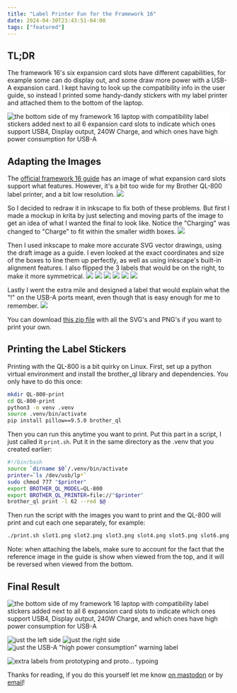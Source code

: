 ```yaml
---
title: "Label Printer Fun for the Framework 16"
date: 2024-04-30T23:43:51-04:00
tags: ["featured"]
---
```


## TL;DR
The framework 16's six expansion card slots have different capabilities, for example some can do display out, and some draw more power with a USB-A expansion card. I kept having to look up the compatibility info in the user guide, so instead I printed some handy-dandy stickers with my label printer and attached them to the bottom of the laptop.

![the bottom side of my framework 16 laptop with compatibility label stickers added next to all 6 expansion card slots to indicate which ones support USB4, Display output, 240W Charge, and which ones have high power consumption for USB-A](/blog/images/framework16-slot-compatibility/result1.jpg)

## Adapting the Images
The [official framework 16 guide](https://knowledgebase.frame.work/en_us/expansion-card-slot-functionality-on-framework-laptop-16-rkUjGm7cn) has an image of what expansion card slots support what features. However, it's a bit too wide for my Brother QL-800 label printer, and a bit low resolution.
![](/blog/images/framework16-slot-compatibility/framework16-slot-compatibility.png)

So I decided to redraw it in inkscape to fix both of these problems. But first I made a mockup in krita by just selecting and moving parts of the image to get an idea of what I wanted the final to look like. Notice the "Charging" was changed to "Charge" to fit within the smaller width boxes.
![](/blog/images/framework16-slot-compatibility/draft-slot1.png)
<style>
    img {
        background-color: white;
    }
</style>

Then I used inkscape to make more accurate SVG vector drawings, using the draft image as a guide. I even looked at the exact coordinates and size of the boxes to line them up perfectly, as well as using inkscape's built-in alignment features. I also flipped the 3 labels that would be on the right, to make it more symmetrical.
![](/blog/images/framework16-slot-compatibility/slot1.svg)
![](/blog/images/framework16-slot-compatibility/slot2.svg)
![](/blog/images/framework16-slot-compatibility/slot3.svg)
![](/blog/images/framework16-slot-compatibility/slot4.svg)
![](/blog/images/framework16-slot-compatibility/slot5.svg)
![](/blog/images/framework16-slot-compatibility/slot6.svg)

Lastly I went the extra mile and designed a label that would explain what the "!" on the USB-A ports meant, even though that is easy enough for me to remember.
![](/blog/images/framework16-slot-compatibility/power-warning.svg)

You can download [this zip file](/blog/files/framework16-slot-compatibility.zip) with all the SVG's and PNG's if you want to print your own.

## Printing the Label Stickers
Printing with the QL-800 is a bit quirky on Linux. First, set up a python virtual environment and install the brother_ql library and dependencies. You only have to do this once:
```bash
mkdir QL-800-print
cd QL-800-print
python3 -m venv .venv
source .venv/bin/activate
pip install pillow==9.5.0 brother_ql
```

Then you can run this anytime you want to print. Put this part in a script, I just called it `print.sh`. Put it in the same directory as the .venv that you created earlier:
```bash
#!/bin/bash
source `dirname $0`/.venv/bin/activate
printer=`ls /dev/usb/lp*`
sudo chmod 777 "$printer"
export BROTHER_QL_MODEL=QL-800
export BROTHER_QL_PRINTER=file://"$printer"
brother_ql print -l 62 --red $@
```

Then run the script with the images you want to print and the QL-800 will print and cut each one separately, for example:
```bash
./print.sh slot1.png slot2.png slot3.png slot4.png slot5.png slot6.png
```

Note: when attaching the labels, make sure to account for the fact that the reference image in the guide is show when viewed from the top, and it will be reversed when viewed from the bottom.

## Final Result
![the bottom side of my framework 16 laptop with compatibility label stickers added next to all 6 expansion card slots to indicate which ones support USB4, Display output, 240W Charge, and which ones have high power consumption for USB-A](/blog/images/framework16-slot-compatibility/result1.jpg)

![just the left side](/blog/images/framework16-slot-compatibility/result2.jpg)
![just the right side](/blog/images/framework16-slot-compatibility/result3.jpg)
![just the USB-A "high power consumption" warning label](/blog/images/framework16-slot-compatibility/result4.jpg)

![extra labels from prototyping and proto... typoing](/blog/images/framework16-slot-compatibility/result5.jpg)

Thanks for reading, if you do this yourself let me know [on mastodon](https://fosstodon.org/@johanv) or by [email](/contact)!
